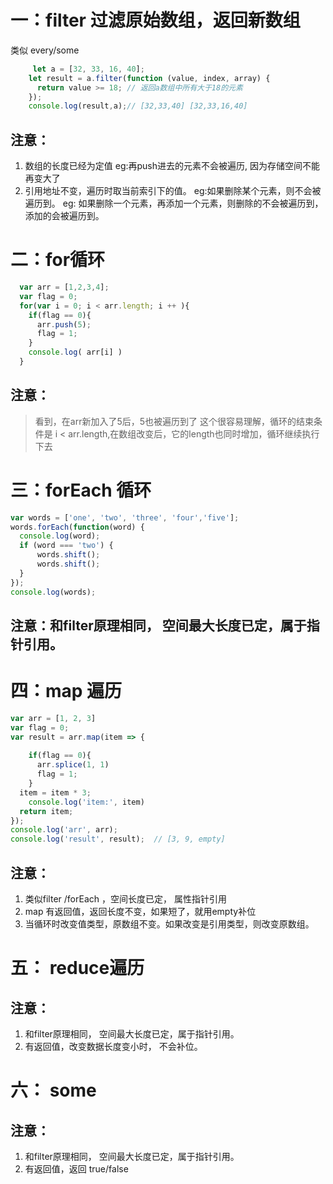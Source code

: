 # 一：filter 过滤原始数组，返回新数组

类似 every/some

```js
     let a = [32, 33, 16, 40];
    let result = a.filter(function (value, index, array) {
      return value >= 18; // 返回a数组中所有大于18的元素
    });
    console.log(result,a);// [32,33,40] [32,33,16,40]
```

## 注意：
1. 数组的长度已经为定值
  eg:再push进去的元素不会被遍历, 因为存储空间不能再变大了
2. 引用地址不变，遍历时取当前索引下的值。
  eg:如果删除某个元素，则不会被遍历到。
  eg: 如果删除一个元素，再添加一个元素，则删除的不会被遍历到，添加的会被遍历到。


# 二：for循环
```js
  var arr = [1,2,3,4];
  var flag = 0;
  for(var i = 0; i < arr.length; i ++ ){
    if(flag == 0){
      arr.push(5);
      flag = 1;
    }
    console.log( arr[i] )
  }
```

## 注意：
> 看到，在arr新加入了5后，5也被遍历到了
> 这个很容易理解，循环的结束条件是 i < arr.length,在数组改变后，它的length也同时增加，循环继续执行下去

# 三：forEach 循环

```js
var words = ['one', 'two', 'three', 'four','five'];
words.forEach(function(word) {
  console.log(word);
  if (word === 'two') {
      words.shift();
      words.shift();
  }
});
console.log(words);
```

## 注意：和filter原理相同， 空间最大长度已定，属于指针引用。

# 四：map 遍历
```js
var arr = [1, 2, 3]
var flag = 0;
var result = arr.map(item => {
    
    if(flag == 0){
      arr.splice(1, 1)
      flag = 1;
    }
  item = item * 3;
    console.log('item:', item)
  return item;
});
console.log('arr', arr);     
console.log('result', result);  // [3, 9, empty]
```
## 注意：
1. 类似filter /forEach ，空间长度已定， 属性指针引用
2. map 有返回值，返回长度不变，如果短了，就用empty补位
3. 当循环时改变值类型，原数组不变。如果改变是引用类型，则改变原数组。


# 五： reduce遍历

## 注意： 
1. 和filter原理相同， 空间最大长度已定，属于指针引用。
2. 有返回值，改变数据长度变小时， 不会补位。


# 六： some

## 注意： 
1. 和filter原理相同， 空间最大长度已定，属于指针引用。
2. 有返回值，返回 true/false